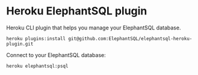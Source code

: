 Heroku ElephantSQL plugin
==================

Heroku CLI plugin that helps you manage your ElephantSQL database.

    heroku plugins:install git@github.com:ElephantSQL/elephantsql-heroku-plugin.git

Connect to your ElephantSQL database:

    heroku elephantsql:psql

